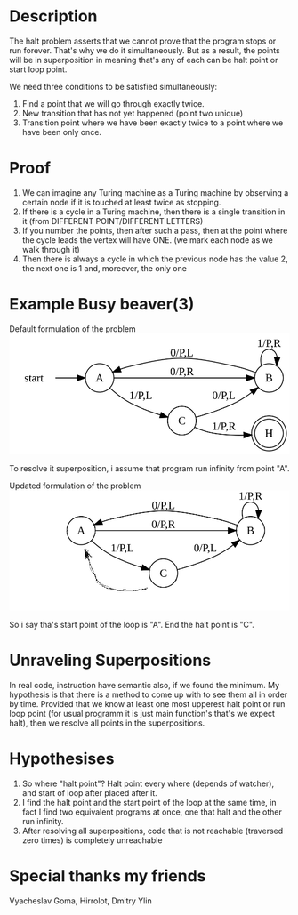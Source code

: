 # Description 
The halt problem asserts that we cannot prove that the program stops or run forever. That's why we do it simultaneously. But as a result, the points will be in superposition in meaning that's any of each can be halt point or start loop point.

We need three conditions to be satisfied simultaneously:
1. Find a point that we will go through exactly twice. 
2. New transition that has not yet happened (point two unique)
3. Transition point where we have been exactly twice to a point where we have been only once.

# Proof
1. We can imagine any Turing machine as a Turing machine by observing a certain node if it is touched at least twice as stopping.
2. If there is a cycle in a Turing machine, then there is a single transition in it (from DIFFERENT POINT/DIFFERENT LETTERS)
3. If you number the points, then after such a pass, then at the point where the cycle leads the vertex will have ONE. (we mark each node as we walk through it)
4. Then there is always a cycle in which the previous node has the value 2, the next one is 1 and, moreover, the only one

# Example Busy beaver(3)

Default formulation of the problem 
![](./BB3.png "Default implementation 3-state busy beaver")

To resolve it superposition, i assume that program run infinity from point "A". 

Updated formulation of the problem
![](./BB3U.png "Updated implementation 3-state busy beaver")

So i say tha's start point of the loop is "A". 
End the halt point is "C".

# Unraveling Superpositions
In real code, instruction have semantic also, if we found the minimum. My hypothesis is that there is a method to come up with to see them all in order by time. Provided that we know at least one most upperest halt point or run loop point (for usual programm it is just main function's that's we expect halt), then we resolve all points in the superpositions.

# Hypothesises
1. So where "halt point"? Halt point every where (depends of watcher), and start of loop after placed after it.
2. I find the halt point and the start point of the loop at the same time, in fact I find two equivalent programs at once, one that halt and the other run infinity.
3. After resolving all superpositions, code that is not reachable (traversed zero times) is completely unreachable

# Special thanks my friends
Vyacheslav Goma, Hirrolot, Dmitry Ylin

